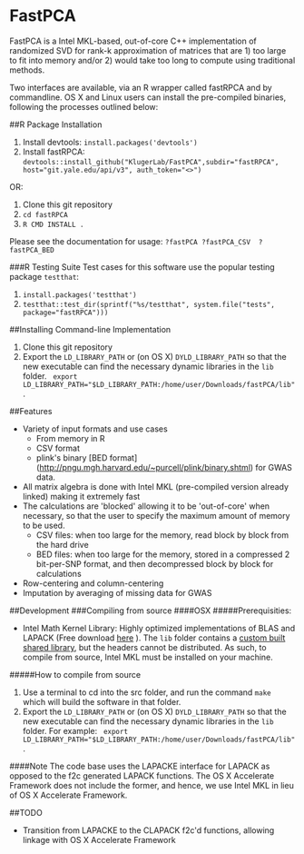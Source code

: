 # FastPCA
FastPCA is a Intel MKL-based, out-of-core C++ implementation of randomized
SVD for rank-k approximation of matrices that are 1) too large to fit into
memory and/or 2) would take too long to compute using traditional methods.

Two interfaces are available, via an R wrapper called fastRPCA and by
commandline.   OS X and Linux users can install the pre-compiled binaries,
following the processes outlined below:

##R Package Installation
1. Install devtools: `install.packages('devtools')`
2. Install fastRPCA: `devtools::install_github("KlugerLab/FastPCA",subdir="fastRPCA",
   host="git.yale.edu/api/v3", auth_token="<>")`

OR:

1.  Clone this git repository
2. `cd fastRPCA`
3. `R CMD INSTALL .`

Please see the documentation for usage: `?fastPCA ?fastPCA_CSV  ?fastPCA_BED `

###R Testing Suite
Test cases for this software use the popular testing package `testthat`:

1. `install.packages('testthat')`
2. `testthat::test_dir(sprintf("%s/testthat", system.file("tests", package="fastRPCA")))`




##Installing Command-line Implementation
1. Clone this git repository
2. Export the `LD_LIBRARY_PATH` or (on OS X)  `DYLD_LIBRARY_PATH` so that the new executable can find the
   necessary dynamic libraries in the `lib` folder.  ` export
LD_LIBRARY_PATH="$LD_LIBRARY_PATH:/home/user/Downloads/fastPCA/lib"`. 

##Features
* Variety of input formats and use cases
  * From memory in R
  * CSV format
  * plink's binary [BED format] (http://pngu.mgh.harvard.edu/~purcell/plink/binary.shtml) for GWAS data. 
* All matrix algebra is done with Intel MKL (pre-compiled version already linked) making it extremely fast
* The calculations are 'blocked' allowing it to be 'out-of-core' when necessary, so that the user to specify the maximum amount of memory to be used.
  * CSV files: when too large for the memory, read block by block from the hard drive
  * BED files: when too large for the memory, stored in a compressed 2 bit-per-SNP format, and then decompressed block by block for calculations
* Row-centering and column-centering
* Imputation by averaging of missing data for GWAS


##Development
###Compiling from source
####OSX
#####Prerequisities:
* Intel Math Kernel Library: Highly optimized implementations of BLAS and LAPACK (Free download [here](https://software.intel.com/sites/campaigns/nest/) ).  The `lib` folder contains a [custom built shared library](https://software.intel.com/en-us/node/528690), but the headers cannot be distributed.  As such, to compile from source, Intel MKL must be installed on your machine.

#####How to compile from source
1. Use a terminal to cd into the src folder, and run the command `make` which will build the software in that folder.
2. Export the `LD_LIBRARY_PATH` or (on OS X)  `DYLD_LIBRARY_PATH` so that the new executable can find the
   necessary dynamic libraries in the `lib` folder. For example:
  ` export LD_LIBRARY_PATH="$LD_LIBRARY_PATH:/home/user/Downloads/fastPCA/lib"`. 

####Note
The code base uses the LAPACKE interface for LAPACK as opposed to the f2c
generated LAPACK functions.  The OS X Accelerate Framework does not include the
former, and hence, we use Intel MKL in lieu of OS X Accelerate Framework. 

##TODO
* Transition from LAPACKE to the CLAPACK f2c'd functions, allowing linkage with OS X Accelerate Framework
